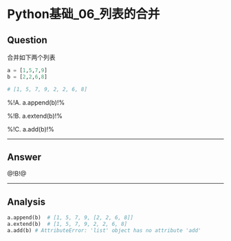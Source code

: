 # Python基础_06_列表的合并


## Question
合并如下两个列表

```python
a = [1,5,7,9]
b = [2,2,6,8]

# [1, 5, 7, 9, 2, 2, 6, 8]
```

%!A. a.append(b)!%

%!B. a.extend(b)!%

%!C. a.add(b)!%


----

## Answer
@!B!@

----

## Analysis

```python
a.append(b)  # [1, 5, 7, 9, [2, 2, 6, 8]]
a.extend(b)  # [1, 5, 7, 9, 2, 2, 6, 8]
a.add(b) # AttributeError: 'list' object has no attribute 'add'
```

